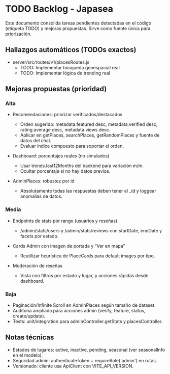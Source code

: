 # TODO Backlog - Japasea

Este documento consolida tareas pendientes detectadas en el código (etiqueta TODO) y mejoras propuestas. Sirve como fuente única para priorización.

## Hallazgos automáticos (TODOs exactos)

- server/src/routes/v1/placesRoutes.js
  - TODO: Implementar búsqueda geoespacial real
  - TODO: Implementar lógica de trending real

## Mejoras propuestas (prioridad)

### Alta
- Recomendaciones: priorizar verificados/destacados
  - Orden sugerido: metadata.featured desc, metadata.verified desc, rating.average desc, metadata.views desc.
  - Aplicar en getPlaces, searchPlaces, getRandomPlaces y fuente de datos del chat.
  - Evaluar índice compuesto para soportar el orden.

- Dashboard: porcentajes reales (no simulados)
  - Usar trends.last12Months del backend para variación m/m.
  - Ocultar porcentaje si no hay datos previos.

- AdminPlaces: robustez por id
  - Absolutamente todas las respuestas deben tener el _id y loggear anomalías de datos.

### Media
- Endpoints de stats por rango (usuarios y reseñas)
  - /admin/stats/users y /admin/stats/reviews con startDate, endDate y facets por estado.

- Cards Admin con imagen de portada y “Ver en mapa”
  - Reutilizar heurística de PlaceCards para default images por tipo.

- Moderación de reseñas
  - Vista con filtros por estado y lugar, y acciones rápidas desde dashboard.

### Baja
- Paginación/Infinite Scroll en AdminPlaces según tamaño de dataset.
- Auditoría ampliada para acciones admin (verify, feature, status, create/update).
- Tests: unit/integration para adminController.getStats y placesController.

## Notas técnicas
- Estados de lugares: active, inactive, pending, seasonal (ver seasonalInfo en el modelo).
- Seguridad admin: authenticateToken + requireRole('admin') en rutas.
- Versionado: cliente usa ApiClient con VITE_API_VERSION.
